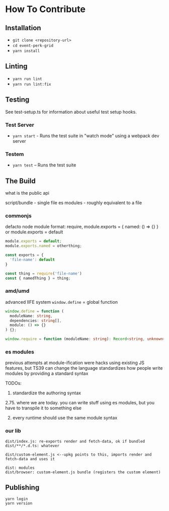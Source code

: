 # How To Contribute

## Installation

- `git clone <repository-url>`
- `cd event-perk-grid`
- `yarn install`

## Linting

- `yarn run lint`
- `yarn run lint:fix`

## Testing

See test-setup.ts for information about useful test setup hooks.

### Test Server

- `yarn start` - Runs the test suite in "watch mode" using a webpack dev server

### Testem

- `yarn test` – Runs the test suite

## The Build

what is the public api

script/bundle - single file
es modules - roughly equivalent to a file

### commonjs

defacto node module format: require, module.exports = { named: () => {} } or module.exports = default

```js
module.exports = default;
module.exports.named = otherthing;

const exports = {
  'file-name': default
}

const thing = require('file-name')
const { namedThing } = thing;
```

### amd/umd

advanced IIFE system
`window.define` = global function

```ts
window.define = function (
  moduleName: string,
  dependencies: string[],
  module: () => {}
) {};

window.require = function (moduleName: string): Record<string, unknown> {};
```

### es modules

previous attempts at module-ification were hacks using existing JS features, but TS39 can change the language
standardizes how people write modules by providing a standard syntax

TODOs:

1. standardize the authoring syntax

2.75. where we are today. you can write stuff using es modules, but you have to transpile it to something else

2. every runtime should use the same module syntax

### our lib

```plain
dist/index.js: re-exports render and fetch-data, ok if bundled
dist/**/*.d.ts: whatever

dist/custom-element.js <--upkg points to this, imports render and fetch-data and uses it
```

```plain
dist: modules
dist/browser: custom-element.js bundle (registers the custom element)
```

## Publishing

```shell
yarn login
yarn version
```
